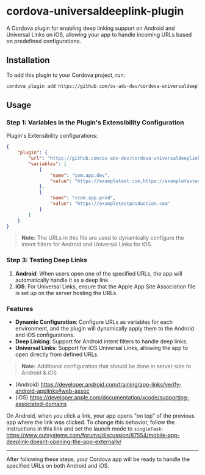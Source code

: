 # cordova-universaldeeplink-plugin

A Cordova plugin for enabling deep linking support on Android and Universal Links on iOS, allowing your app to handle incoming URLs based on predefined configurations.

## Installation

To add this plugin to your Cordova project, run:

```bash
cordova plugin add https://github.com/os-adv-dev/cordova-universaldeeplink-plugin.git --variable com.app.dev="https://exampletest.com", --variable com.app.prod="https://exampletestproduction.com
```

## Usage

### Step 1: Variables in the Plugin's Extensibility Configuration

Plugin's Extensibility configurations:

```json
{
    "plugin": {
        "url": "https://github.com/os-adv-dev/cordova-universaldeeplink-plugin.git",
        "variables": [
            {
                "name": "com.app.dev",
                "value": "https://exampletest.com,https://exampletestedev.com" 
            },
            {
                "name": "ccom.app.prod",
                "value": "https://exampletestproduction.com"
            }
        ]
    }
}
```

> **Note:** The URLs in this file are used to dynamically configure the intent filters for Android and Universal Links for iOS.

### Step 3: Testing Deep Links

1. **Android**: When users open one of the specified URLs, the app will automatically handle it as a deep link.
2. **iOS**: For Universal Links, ensure that the Apple App Site Association file is set up on the server hosting the URLs.

### Features
- **Dynamic Configuration**: Configure URLs as variables for each environment, and the plugin will dynamically apply them to the Android and iOS configurations.
- **Deep Linking**: Support for Android intent filters to handle deep links.
- **Universal Links**: Support for iOS Universal Links, allowing the app to open directly from defined URLs.


> **Note:** Additional configuration that should be done in server side to Android & iOS
- (Android) https://developer.android.com/training/app-links/verify-android-applinks#web-assoc
- (iOS) https://developer.apple.com/documentation/xcode/supporting-associated-domains

On Android, when you click a link, your app opens "on top" of the previous app where the link was clicked. To change this behavior, follow the instructions in this link and set the launch mode to `singleTask`:
https://www.outsystems.com/forums/discussion/87554/mobile-app-deeplink-doesnt-opening-the-app-externally/


---

After following these steps, your Cordova app will be ready to handle the specified URLs on both Android and iOS.